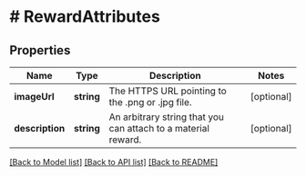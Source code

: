 # # RewardAttributes

## Properties

Name | Type | Description | Notes
------------ | ------------- | ------------- | -------------
**imageUrl** | **string** | The HTTPS URL pointing to the .png or .jpg file. | [optional]
**description** | **string** | An arbitrary string that you can attach to a material reward. | [optional]

[[Back to Model list]](../../README.md#models) [[Back to API list]](../../README.md#endpoints) [[Back to README]](../../README.md)
